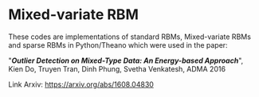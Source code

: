# Mixed-variate RBM

These codes are implementations of standard RBMs, Mixed-variate RBMs and sparse RBMs in Python/Theano which were used in the paper:

"**_Outlier Detection on Mixed-Type Data: An Energy-based Approach_**", Kien Do, Truyen Tran, Dinh Phung, Svetha Venkatesh, ADMA 2016

Link Arxiv: https://arxiv.org/abs/1608.04830

